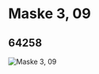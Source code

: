 # Maske 3,  09
## 64258
![Maske 3,  09](https://lc-www-live-s.legocdn.com/media/bricks/5/2/4537499.jpg)